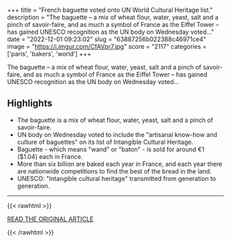 +++
title = "French baguette voted onto UN World Cultural Heritage list."
description = "The baguette – a mix of wheat flour, water, yeast, salt and a pinch of savoir-faire, and as much a symbol of France as the Eiffel Tower – has gained UNESCO recognition as the UN body on Wednesday voted…"
date = "2022-12-01 09:23:02"
slug = "63887256b022388c46971ce4"
image = "https://i.imgur.com/CfAVpr7.jpg"
score = "2117"
categories = ['paris', 'bakers', 'world']
+++

The baguette – a mix of wheat flour, water, yeast, salt and a pinch of savoir-faire, and as much a symbol of France as the Eiffel Tower – has gained UNESCO recognition as the UN body on Wednesday voted…

## Highlights

- The baguette is a mix of wheat flour, water, yeast, salt and a pinch of savoir-faire.
- UN body on Wednesday voted to include the "artisanal know-how and culture of baguettes" on its list of Intangible Cultural Heritage.
- Baguette - which means "wand" or "baton" - is sold for around €1 ($1.04) each in France.
- More than six billion are baked each year in France, and each year there are nationwide competitions to find the best of the bread in the land.
- UNESCO: "Intangible cultural heritage" transmitted from generation to generation.

---

{{< rawhtml >}}
  <p class="article-category">
    <a target="_blank" href="https://www.france24.com/en/europe/20221130-french-baguette-voted-onto-un-world-cultural-heritage-list">READ THE ORIGINAL ARTICLE</a>
  </p>
{{< /rawhtml >}}
